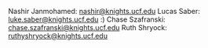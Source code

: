 Nashir Janmohamed: nashir@knights.ucf.edu
Lucas Saber: luke.saber@knights.ucf.edu :)
Chase Szafranski: chase.szafranski@knights.ucf.edu
Ruth Shryock: ruthyshryock@knights.ucf.edu
